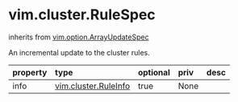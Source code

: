 vim.cluster.RuleSpec
====================
inherits from [vim.option.ArrayUpdateSpec](docs/vim.option.ArrayUpdateSpec.md)


An incremental update to the cluster rules.

| property | type | optional | priv | desc |
|:---------|:-----|:---------|:-----|:-----|
| info | [vim.cluster.RuleInfo](vim.cluster.RuleInfo.md "vim.cluster.RuleInfo") | true | None |  |


